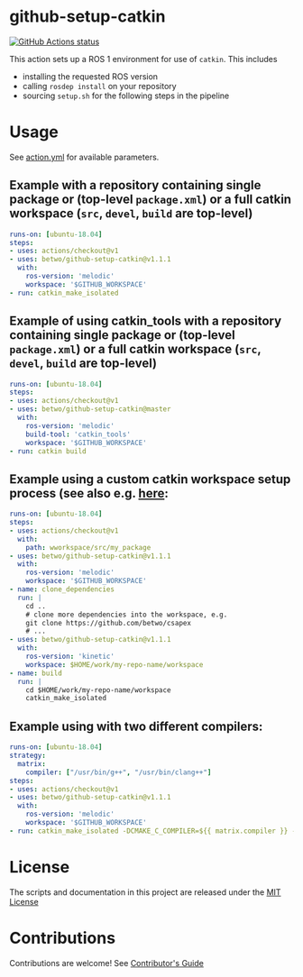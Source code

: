 # github-setup-catkin

<p align="left">
  <a href="https://github.com/betwo/github-setup-catkin"><img alt="GitHub Actions status" src="https://github.com/betwo/github-setup-catkin/workflows/Main%20workflow/badge.svg"></a>
</p>

This action sets up a ROS 1 environment for use of `catkin`.
This includes 
 * installing the requested ROS version
 * calling `rosdep install` on your repository
 * sourcing `setup.sh` for the following steps in the pipeline

# Usage

See [action.yml](action.yml) for available parameters.

## Example with a repository containing single package or  (top-level `package.xml`) or a full catkin workspace (`src`, `devel`, `build` are top-level)

```yaml
runs-on: [ubuntu-18.04]
steps:
- uses: actions/checkout@v1
- uses: betwo/github-setup-catkin@v1.1.1
  with:
    ros-version: 'melodic'
    workspace: '$GITHUB_WORKSPACE'
- run: catkin_make_isolated
```

## Example of using catkin_tools with a repository containing single package or  (top-level `package.xml`) or a full catkin workspace (`src`, `devel`, `build` are top-level)

```yaml
runs-on: [ubuntu-18.04]
steps:
- uses: actions/checkout@v1
- uses: betwo/github-setup-catkin@master
  with:
    ros-version: 'melodic'
    build-tool: 'catkin_tools'
    workspace: '$GITHUB_WORKSPACE'
- run: catkin build
```

## Example using a custom catkin workspace setup process (see also e.g. [here](https://github.com/betwo/csapex_core_plugins/blob/master/.github/workflows/catkin_make_isolated.yml):

```yaml
runs-on: [ubuntu-18.04]
steps:
- uses: actions/checkout@v1
  with:
    path: wworkspace/src/my_package
- uses: betwo/github-setup-catkin@v1.1.1
  with:
    ros-version: 'melodic'
    workspace: '$GITHUB_WORKSPACE'
- name: clone_dependencies
  run: |
    cd ..
    # clone more dependencies into the workspace, e.g.
    git clone https://github.com/betwo/csapex
    # ...
- uses: betwo/github-setup-catkin@v1.1.1
  with:
    ros-version: 'kinetic'
    workspace: $HOME/work/my-repo-name/workspace
- name: build
  run: |
    cd $HOME/work/my-repo-name/workspace
    catkin_make_isolated
```

## Example using with two different compilers:

```yaml
runs-on: [ubuntu-18.04]
strategy:
  matrix:
    compiler: ["/usr/bin/g++", "/usr/bin/clang++"]
steps:
- uses: actions/checkout@v1
- uses: betwo/github-setup-catkin@v1.1.1
  with:
    ros-version: 'melodic'
    workspace: '$GITHUB_WORKSPACE'
- run: catkin_make_isolated -DCMAKE_C_COMPILER=${{ matrix.compiler }} -DCMAKE_CXX_COMPILER=${{ matrix.compiler }}
```

# License

The scripts and documentation in this project are released under the [MIT License](LICENSE)

# Contributions

Contributions are welcome!  See [Contributor's Guide](docs/contributors.md)
